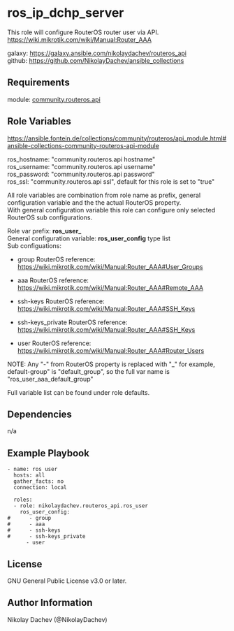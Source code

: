 ros_ip_dchp_server
=========

This role will configure RouterOS router user via API.  
https://wiki.mikrotik.com/wiki/Manual:Router_AAA  

galaxy: https://galaxy.ansible.com/nikolaydachev/routeros_api  
github: https://github.com/NikolayDachev/ansible_collections  

Requirements
------------

module: [community.routeros.api](https://galaxy.ansible.com/community/routeros)    

Role Variables
--------------

https://ansible.fontein.de/collections/community/routeros/api_module.html#ansible-collections-community-routeros-api-module  

ros_hostname: "community.routeros.api hostname"  
ros_username: "community.routeros.api username"  
ros_password: "community.routeros.api password"  
ros_ssl: "community.routeros.api ssl", default for this role is set to "true"  

All role variables are combination from role name as prefix, general configuration variable and the the actual RouterOS property.  
With general configuration variable this role can configure only selected RouterOS sub configurations.  

Role var prefix: **ros_user_**  
General configuration variable: **ros_user_config** type list  
Sub configuations:  
- group
  RouterOS reference: https://wiki.mikrotik.com/wiki/Manual:Router_AAA#User_Groups

- aaa
  RouterOS reference: https://wiki.mikrotik.com/wiki/Manual:Router_AAA#Remote_AAA

- ssh-keys
  RouterOS reference: https://wiki.mikrotik.com/wiki/Manual:Router_AAA#SSH_Keys

- ssh-keys_private
  RouterOS reference: https://wiki.mikrotik.com/wiki/Manual:Router_AAA#SSH_Keys

- user
  RouterOS reference: https://wiki.mikrotik.com/wiki/Manual:Router_AAA#Router_Users

NOTE: Any "-" from RouterOS property is replaced with "_" for example, default-group" is "default_group", so the full var name is "ros_user_aaa_default_group"  

Full variable list can be found under role defaults.  

Dependencies
------------

n/a

Example Playbook
----------------
```
- name: ros user
  hosts: all
  gather_facts: no
  connection: local

  roles:
  - role: nikolaydachev.routeros_api.ros_user
    ros_user_config:
#      - group
#      - aaa
#      - ssh-keys
#      - ssh-keys_private
      - user
```
License
-------

GNU General Public License v3.0 or later.

Author Information
------------------

Nikolay Dachev (@NikolayDachev)